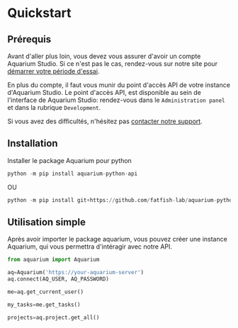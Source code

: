 # Quickstart

## Prérequis

Avant d'aller plus loin, vous devez vous assurer d'avoir un compte Aquarium Studio. Si ce n'est pas le cas, rendez-vous sur notre site pour [démarrer votre période d'essai](https://fatfi.sh/aquarium/offres).

En plus du compte, il faut vous munir du point d'accès API de votre instance d'Aquarium Studio. Le point d'accès API, est disponible au sein de l'interface de Aquarium Studio: rendez-vous dans le `Administration panel` et dans la rubrique `Development`.

Si vous avez des difficultés, n'hésitez pas [contacter notre support](support.md).

## Installation

Installer le package Aquarium pour python

```python
python -m pip install aquarium-python-api
```
OU
```python
python -m pip install git+https://github.com/fatfish-lab/aquarium-python-api.git
```
## Utilisation simple

Après avoir importer le package aquarium, vous pouvez créer une instance Aquarium, qui vous permettra d'intéragir avec notre API.

```python
from aquarium import Aquarium

aq=Aquarium('https://your-aquarium-server')
aq.connect(AQ_USER, AQ_PASSWORD)

me=aq.get_current_user()

my_tasks=me.get_tasks()

projects=aq.project.get_all()
```